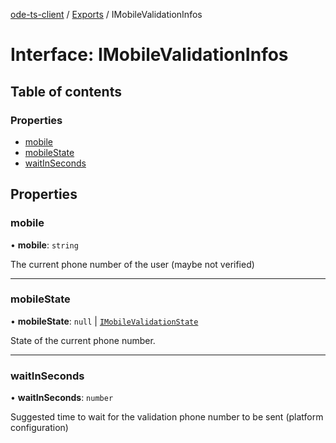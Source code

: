 [ode-ts-client](../README.md) / [Exports](../modules.md) / IMobileValidationInfos

# Interface: IMobileValidationInfos

## Table of contents

### Properties

- [mobile](IMobileValidationInfos.md#mobile)
- [mobileState](IMobileValidationInfos.md#mobilestate)
- [waitInSeconds](IMobileValidationInfos.md#waitinseconds)

## Properties

### mobile

• **mobile**: `string`

The current phone number of the user (maybe not verified)

___

### mobileState

• **mobileState**: ``null`` \| [`IMobileValidationState`](IMobileValidationState.md)

State of the current phone number.

___

### waitInSeconds

• **waitInSeconds**: `number`

Suggested time to wait for the validation phone number to be sent (platform configuration)
